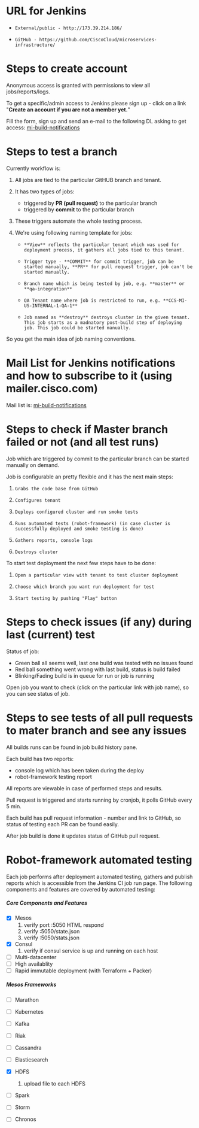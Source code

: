 # URL for Jenkins

-     External/public - http://173.39.214.186/
-     GitHub - https://github.com/CiscoCloud/microservices-infrastructure/

# Steps to create account

Anonymous access is granted with permissions to view all jobs/reports/logs.

To get a specific/admin access to Jenkins please sign up - click on a link "**Create an account if you are not a member yet.**"

Fill the form, sign up and send an e-mail to the following DL asking to get access: [mi-build-notifications](mi-build-notifications@external.cisco.com)

# Steps to test a branch

Currently workflow is:

1. All jobs are tied to the particular GitHUB branch and tenant.
2. It has two types of jobs:

    - triggered by **PR (pull request)** to the particular branch
    - triggered by **commit** to the particular branch

3. These triggers automate the whole testing process.
4. We're using following naming template for jobs:

    -     **View** reflects the particular tenant which was used for deployment process, it gathers all jobs tied to this tenant.
    -     Trigger type - **COMMIT** for commit trigger, job can be started manually, **PR** for pull request trigger, job can't be started manually.
    -     Branch name which is being tested by job, e.g. **master** or **qa-integration**
    -     QA Tenant name where job is restricted to run, e.g. **CCS-MI-US-INTERNAL-1-QA-1**
    -     Job named as **destroy** destroys cluster in the given tenant. This job starts as a madnatory post-build step of deploying job. This job could be started manually.

So you get the main idea of job naming conventions.

# Mail List for Jenkins notifications and how to subscribe to it (using mailer.cisco.com) 

Mail list is:  [mi-build-notifications](mi-build-notifications@external.cisco.com)

# Steps to check if Master branch failed or not (and all test runs)

Job which are triggered by commit to the particular branch can be started manually on demand.

Job is configurable an pretty flexible and it has the next main steps:

1.     Grabs the code base from GitHub
2.     Configures tenant
3.     Deploys configured cluster and run smoke tests
4.     Runs automated tests (robot-framework) (in case cluster is successfully deployed and smoke testing is done)
5.     Gathers reports, console logs
6.     Destroys cluster

To start test deployment the next few steps have to be done:

1.     Open a particular view with tenant to test cluster deployment
2.     Choose which branch you want run deployment for test
3.     Start testing by pushing "Play" button

# Steps to check issues (if any) during last (current) test

Status of job:

- Green ball all seems well, last one build was tested with no issues found
- Red ball something went wrong with last build, status is build failed
- Blinking/Fading build is in queue for run or job is running

Open job you want to check (click on the particular link with job name), so you can see status of job.

# Steps to see tests of all pull requests to mater branch and see any issues

All builds runs can be found in job build history pane.

Each build has two reports:

- console log which has been taken during the deploy
- robot-framework testing report

All reports are viewable in case of performed steps and results.

Pull request is triggered and starts running by cronjob, it polls GitHub every 5 min.

Each build has pull request information - number and link to GitHub, so status of testing each PR can be found easily.

After job build is done it updates status of GitHub pull request.

# Robot-framework automated testing

Each job performs after deployment automated testing, gathers and publish reports which is accessible from the Jenkins CI job run page.
The following components and features are covered by automated testing:

##### Core Components and Features

- [x] Mesos
	1. verify port :5050 HTML respond
	1. verify :5050/state.json
	1. verify :5050/stats.json
- [x] Consul
	1. verify if consul service is up and running on each host
- [ ] Multi-datacenter
- [ ] High availablity
- [ ] Rapid immutable deployment (with Terraform + Packer)

##### Mesos Frameworks

- [ ] Marathon
- [ ] Kubernetes
- [ ] Kafka
- [ ] Riak
- [ ] Cassandra
- [ ] Elasticsearch
- [x] HDFS
	1. upload file to each HDFS
- [ ] Spark
- [ ] Storm
- [ ] Chronos


